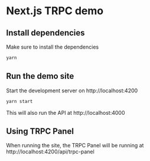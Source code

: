 # Next.js TRPC demo

## Install dependencies

Make sure to install the dependencies

```bash
yarn
```

## Run the demo site

Start the development server on http://localhost:4200

```bash
yarn start
```

This will also run the API at http://localhost:4000

## Using TRPC Panel

When running the site, the TRPC Panel will be running at http://localhost:4200/api/trpc-panel
